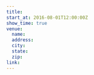 ```yaml
---
title:
start_at: 2016-08-01T12:00:00Z
show_time: true
venue:
  name:
  address:
  city:
  state:
  zip:
link:
---
```

